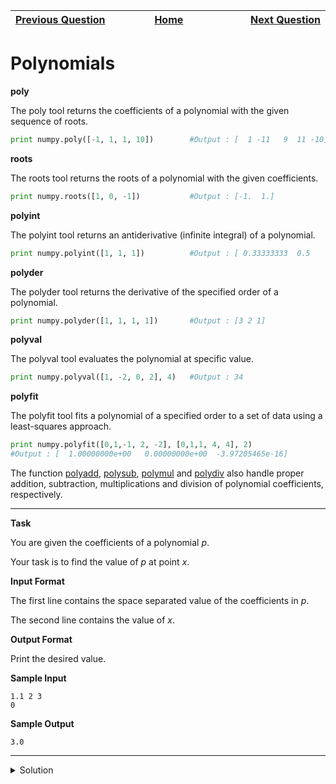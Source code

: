 | <img width=1000>[Previous Question](https://github.com/Kevin-Lago/python-hackerrank-solutions/tree/main/src/)</img> | <img width=1000>[Home](https://github.com/Kevin-Lago/python-hackerrank-solutions)</img> | <img width=1000>[Next Question](https://github.com/Kevin-Lago/python-hackerrank-solutions/tree/main/src/)</img> |
|:---|:---:|---:|

# Polynomials

__poly__

The poly tool returns the coefficients of a polynomial with the given sequence of roots.

```python
print numpy.poly([-1, 1, 1, 10])        #Output : [  1 -11   9  11 -10]
```

__roots__

The roots tool returns the roots of a polynomial with the given coefficients.

```python
print numpy.roots([1, 0, -1])           #Output : [-1.  1.]
```

__polyint__

The polyint tool returns an antiderivative (infinite integral) of a polynomial.

```python
print numpy.polyint([1, 1, 1])          #Output : [ 0.33333333  0.5         1.          0.        ]
```

__polyder__

The polyder tool returns the derivative of the specified order of a polynomial.

```python
print numpy.polyder([1, 1, 1, 1])       #Output : [3 2 1]
```

__polyval__

The polyval tool evaluates the polynomial at specific value.

```python
print numpy.polyval([1, -2, 0, 2], 4)   #Output : 34
```

__polyfit__

The polyfit tool fits a polynomial of a specified order to a set of data using a least-squares approach.

```python
print numpy.polyfit([0,1,-1, 2, -2], [0,1,1, 4, 4], 2)
#Output : [  1.00000000e+00   0.00000000e+00  -3.97205465e-16]
```

The function [polyadd](), [polysub](), [polymul]() and [polydiv]() also handle proper addition, subtraction, multiplications and division of polynomial coefficients, respectively.

---

__Task__

You are given the coefficients of a polynomial $p$.

Your task is to find the value of $p$ at point $x$.

__Input Format__

The first line contains the space separated value of the coefficients in $p$.

The second line contains the value of $x$.

__Output Format__

Print the desired value.

__Sample Input__

```
1.1 2 3
0
```

__Sample Output__

```
3.0
```

---

<details><summary>Solution</summary>
    
```python

```
</details>
